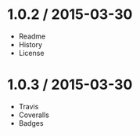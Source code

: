 1.0.2 / 2015-03-30
==================

* Readme
* History
* License

1.0.3 / 2015-03-30
==================

* Travis
* Coveralls
* Badges